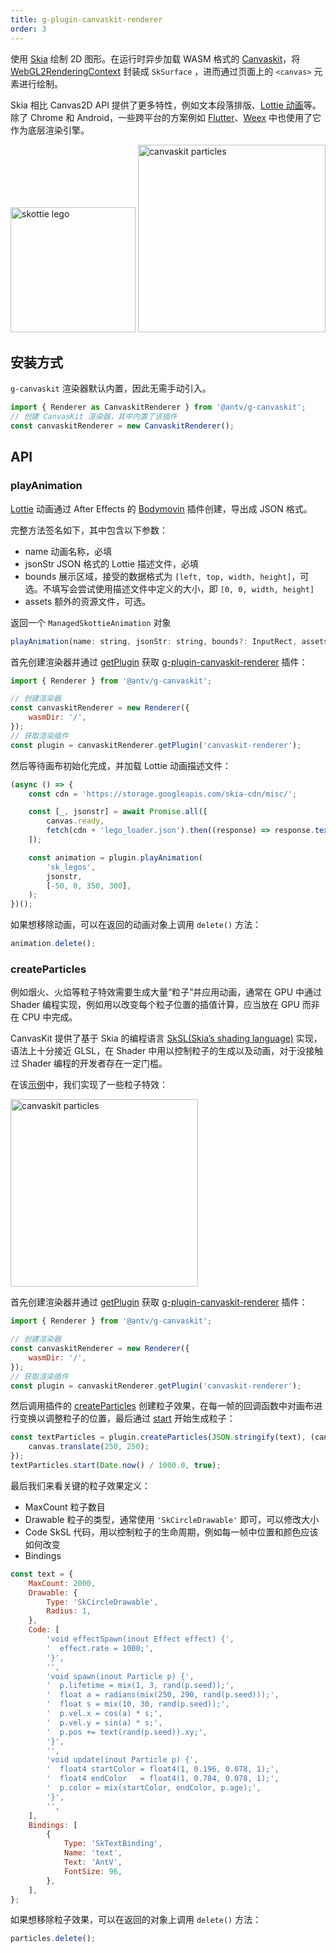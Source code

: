 ```yaml
---
title: g-plugin-canvaskit-renderer
order: 3
---
```


使用 [Skia](https://skia.org/docs/user/api/) 绘制 2D 图形。在运行时异步加载 WASM 格式的 [Canvaskit](https://github.com/google/skia/tree/main/modules/canvaskit)，将 [WebGL2RenderingContext](https://developer.mozilla.org/en-US/docs/Web/API/WebGL2RenderingContext) 封装成 `SkSurface` ，进而通过页面上的 `<canvas>` 元素进行绘制。

Skia 相比 Canvas2D API 提供了更多特性，例如文本段落排版、[Lottie 动画](https://skia.org/docs/user/modules/skottie/)等。除了 Chrome 和 Android，一些跨平台的方案例如 [Flutter](https://docs.flutter.dev/resources/architectural-overview)、[Weex](https://github.com/alibaba/weex) 中也使用了它作为底层渲染引擎。

<img src="https://gw.alipayobjects.com/mdn/rms_6ae20b/afts/img/A*_usaTqSm6vYAAAAAAAAAAAAAARQnAQ" width="200" alt="skottie lego">
<img src="https://gw.alipayobjects.com/mdn/rms_6ae20b/afts/img/A*919sR5Oxx_kAAAAAAAAAAAAAARQnAQ" width="300" alt="canvaskit particles">

## 安装方式

`g-canvaskit` 渲染器默认内置，因此无需手动引入。

```js
import { Renderer as CanvaskitRenderer } from '@antv/g-canvaskit';
// 创建 CanvasKit 渲染器，其中内置了该插件
const canvaskitRenderer = new CanvaskitRenderer();
```

## API

### playAnimation

[Lottie](https://airbnb.design/introducing-lottie/) 动画通过 After Effects 的 [Bodymovin](https://github.com/bodymovin/bodymovin) 插件创建，导出成 JSON 格式。

完整方法签名如下，其中包含以下参数：

- name 动画名称，必填
- jsonStr JSON 格式的 Lottie 描述文件，必填
- bounds 展示区域，接受的数据格式为 `[left, top, width, height]`，可选。不填写会尝试使用描述文件中定义的大小，即 `[0, 0, width, height]`
- assets 额外的资源文件，可选。

返回一个 `ManagedSkottieAnimation` 对象

```js
playAnimation(name: string, jsonStr: string, bounds?: InputRect, assets?: any): ManagedSkottieAnimation;
```

首先创建渲染器并通过 [getPlugin](/zh/api/renderer/renderer#getplugin) 获取 [g-plugin-canvaskit-renderer]() 插件：

```js
import { Renderer } from '@antv/g-canvaskit';

// 创建渲染器
const canvaskitRenderer = new Renderer({
    wasmDir: '/',
});
// 获取渲染插件
const plugin = canvaskitRenderer.getPlugin('canvaskit-renderer');
```

然后等待画布初始化完成，并加载 Lottie 动画描述文件：

```js
(async () => {
    const cdn = 'https://storage.googleapis.com/skia-cdn/misc/';

    const [_, jsonstr] = await Promise.all([
        canvas.ready,
        fetch(cdn + 'lego_loader.json').then((response) => response.text()),
    ]);

    const animation = plugin.playAnimation(
        'sk_legos',
        jsonstr,
        [-50, 0, 350, 300],
    );
})();
```

如果想移除动画，可以在返回的动画对象上调用 `delete()` 方法：

```js
animation.delete();
```

### createParticles

例如烟火、火焰等粒子特效需要生成大量“粒子”并应用动画，通常在 GPU 中通过 Shader 编程实现，例如用以改变每个粒子位置的插值计算，应当放在 GPU 而非在 CPU 中完成。

CanvasKit 提供了基于 Skia 的编程语言 [SkSL(Skia’s shading language)](https://skia.org/docs/user/sksl/) 实现，语法上十分接近 GLSL，在 Shader 中用以控制粒子的生成以及动画，对于没接触过 Shader 编程的开发者存在一定门槛。

在该[示例](/zh/examples/plugins#canvaskit-particles)中，我们实现了一些粒子特效：

<img src="https://gw.alipayobjects.com/mdn/rms_6ae20b/afts/img/A*919sR5Oxx_kAAAAAAAAAAAAAARQnAQ" width="300" alt="canvaskit particles">

首先创建渲染器并通过 [getPlugin](/zh/api/renderer/renderer#getplugin) 获取 [g-plugin-canvaskit-renderer](/zh/plugins/canvaskit-renderer) 插件：

```js
import { Renderer } from '@antv/g-canvaskit';

// 创建渲染器
const canvaskitRenderer = new Renderer({
    wasmDir: '/',
});
// 获取渲染插件
const plugin = canvaskitRenderer.getPlugin('canvaskit-renderer');
```

然后调用插件的 [createParticles](/zh/plugins/canvaskit-renderer#createparticles) 创建粒子效果，在每一帧的回调函数中对画布进行变换以调整粒子的位置，最后通过 [start]() 开始生成粒子：

```js
const textParticles = plugin.createParticles(JSON.stringify(text), (canvas) => {
    canvas.translate(250, 250);
});
textParticles.start(Date.now() / 1000.0, true);
```

最后我们来看关键的粒子效果定义：

- MaxCount 粒子数目
- Drawable 粒子的类型，通常使用 `'SkCircleDrawable'` 即可，可以修改大小
- Code SkSL 代码，用以控制粒子的生命周期，例如每一帧中位置和颜色应该如何改变
- Bindings

```js
const text = {
    MaxCount: 2000,
    Drawable: {
        Type: 'SkCircleDrawable',
        Radius: 1,
    },
    Code: [
        'void effectSpawn(inout Effect effect) {',
        '  effect.rate = 1000;',
        '}',
        '',
        'void spawn(inout Particle p) {',
        '  p.lifetime = mix(1, 3, rand(p.seed));',
        '  float a = radians(mix(250, 290, rand(p.seed)));',
        '  float s = mix(10, 30, rand(p.seed));',
        '  p.vel.x = cos(a) * s;',
        '  p.vel.y = sin(a) * s;',
        '  p.pos += text(rand(p.seed)).xy;',
        '}',
        '',
        'void update(inout Particle p) {',
        '  float4 startColor = float4(1, 0.196, 0.078, 1);',
        '  float4 endColor   = float4(1, 0.784, 0.078, 1);',
        '  p.color = mix(startColor, endColor, p.age);',
        '}',
        '',
    ],
    Bindings: [
        {
            Type: 'SkTextBinding',
            Name: 'text',
            Text: 'AntV',
            FontSize: 96,
        },
    ],
};
```

如果想移除粒子效果，可以在返回的对象上调用 `delete()` 方法：

```js
particles.delete();
```
